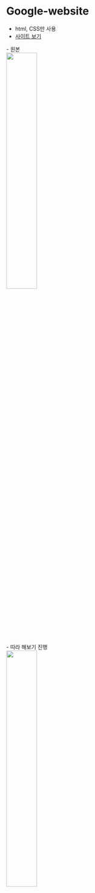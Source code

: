 # Google-website

- html, CSS만 사용
- [사이트 보기](https://heeye-log.github.io/Google-website/)

<div> - 원본</div>
<img src="https://user-images.githubusercontent.com/121289071/213172432-13317311-5455-4adc-91ef-9fdeddcc4005.png" width="40%">

<div> - 따라 해보기 진행</div>
<img src="https://user-images.githubusercontent.com/121289071/213172439-c3a7aaf4-4c53-4325-9c72-513d26f6b4fe.png" width="40%">
